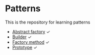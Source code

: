 # Patterns
This is the repository for learning patterns
* [Abstract factory](https://github.com/ThePersonThat/Patterns/tree/master/src/main/java/com/alex/patterns/abstractfactory) ✓
* [Builder](https://github.com/ThePersonThat/Patterns/tree/master/src/main/java/com/alex/patterns/builder) ✓
* [Factory method](https://github.com/ThePersonThat/Patterns/tree/master/src/main/java/com/alex/patterns/factorymethod) ✓
* [Prototype](https://github.com/ThePersonThat/Patterns/tree/master/src/main/java/com/alex/patterns/prototype) ✓